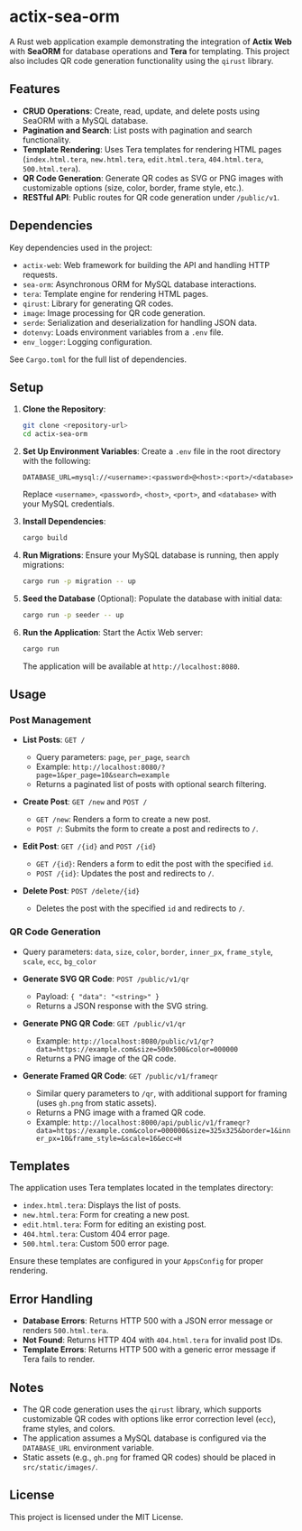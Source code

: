 # actix-sea-orm

A Rust web application example demonstrating the integration of **Actix Web** with **SeaORM** for database operations and **Tera** for templating. This project also includes QR code generation functionality using the `qirust` library.

## Features

- **CRUD Operations**: Create, read, update, and delete posts using SeaORM with a MySQL database.
- **Pagination and Search**: List posts with pagination and search functionality.
- **Template Rendering**: Uses Tera templates for rendering HTML pages (`index.html.tera`, `new.html.tera`, `edit.html.tera`, `404.html.tera`, `500.html.tera`).
- **QR Code Generation**: Generate QR codes as SVG or PNG images with customizable options (size, color, border, frame style, etc.).
- **RESTful API**: Public routes for QR code generation under `/public/v1`.

## Dependencies

Key dependencies used in the project:

- `actix-web`: Web framework for building the API and handling HTTP requests.
- `sea-orm`: Asynchronous ORM for MySQL database interactions.
- `tera`: Template engine for rendering HTML pages.
- `qirust`: Library for generating QR codes.
- `image`: Image processing for QR code generation.
- `serde`: Serialization and deserialization for handling JSON data.
- `dotenvy`: Loads environment variables from a `.env` file.
- `env_logger`: Logging configuration.

See `Cargo.toml` for the full list of dependencies.

## Setup

1. **Clone the Repository**:

   ```bash
   git clone <repository-url>
   cd actix-sea-orm
   ```

2. **Set Up Environment Variables**:
   Create a `.env` file in the root directory with the following:

   ```
   DATABASE_URL=mysql://<username>:<password>@<host>:<port>/<database>
   ```

   Replace `<username>`, `<password>`, `<host>`, `<port>`, and `<database>` with your MySQL credentials.

3. **Install Dependencies**:

   ```bash
   cargo build
   ```

4. **Run Migrations**:
   Ensure your MySQL database is running, then apply migrations:

   ```bash
   cargo run -p migration -- up
   ```

5. **Seed the Database** (Optional):
   Populate the database with initial data:

   ```bash
   cargo run -p seeder -- up
   ```

6. **Run the Application**:
   Start the Actix Web server:

   ```bash
   cargo run
   ```

   The application will be available at `http://localhost:8080`.

## Usage

### Post Management

- **List Posts**: `GET /`

  - Query parameters: `page`, `per_page`, `search`
  - Example: `http://localhost:8080/?page=1&per_page=10&search=example`
  - Returns a paginated list of posts with optional search filtering.

- **Create Post**: `GET /new` and `POST /`

  - `GET /new`: Renders a form to create a new post.
  - `POST /`: Submits the form to create a post and redirects to `/`.

- **Edit Post**: `GET /{id}` and `POST /{id}`

  - `GET /{id}`: Renders a form to edit the post with the specified `id`.
  - `POST /{id}`: Updates the post and redirects to `/`.

- **Delete Post**: `POST /delete/{id}`
  - Deletes the post with the specified `id` and redirects to `/`.

### QR Code Generation

- Query parameters: `data`, `size`, `color`, `border`, `inner_px`, `frame_style`, `scale`, `ecc`, `bg_color`

- **Generate SVG QR Code**: `POST /public/v1/qr`

  - Payload: `{ "data": "<string>" }`
  - Returns a JSON response with the SVG string.

- **Generate PNG QR Code**: `GET /public/v1/qr`

  - Example: `http://localhost:8080/public/v1/qr?data=https://example.com&size=500x500&color=000000`
  - Returns a PNG image of the QR code.

- **Generate Framed QR Code**: `GET /public/v1/frameqr`
  - Similar query parameters to `/qr`, with additional support for framing (uses `gh.png` from static assets).
  - Returns a PNG image with a framed QR code.
  - Example: `http://localhost:8000/api/public/v1/frameqr?data=https://example.com&color=000000&size=325x325&border=1&inner_px=10&frame_style=&scale=16&ecc=H`

## Templates

The application uses Tera templates located in the templates directory:

- `index.html.tera`: Displays the list of posts.
- `new.html.tera`: Form for creating a new post.
- `edit.html.tera`: Form for editing an existing post.
- `404.html.tera`: Custom 404 error page.
- `500.html.tera`: Custom 500 error page.

Ensure these templates are configured in your `AppsConfig` for proper rendering.

## Error Handling

- **Database Errors**: Returns HTTP 500 with a JSON error message or renders `500.html.tera`.
- **Not Found**: Returns HTTP 404 with `404.html.tera` for invalid post IDs.
- **Template Errors**: Returns HTTP 500 with a generic error message if Tera fails to render.

## Notes

- The QR code generation uses the `qirust` library, which supports customizable QR codes with options like error correction level (`ecc`), frame styles, and colors.
- The application assumes a MySQL database is configured via the `DATABASE_URL` environment variable.
- Static assets (e.g., `gh.png` for framed QR codes) should be placed in `src/static/images/`.

## License

This project is licensed under the MIT License.
